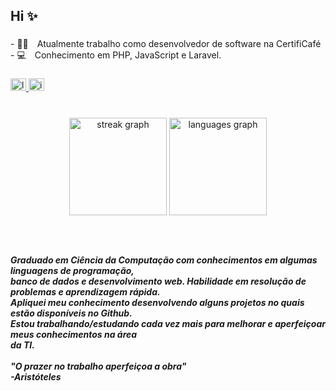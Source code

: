## Hi ✨
 
###

<p align="left">- 👨‍💻 Atualmente trabalho como desenvolvedor de software na CertifiCafé<br>- 💻 Conhecimento em PHP, JavaScript e Laravel.</p>

###

<div align="left">
  <a href="https://www.linkedin.com/in/jo%C3%A3o-julio-veriato-oliveira-bengno-9325711a7/" target="_blank">
    <img src="https://raw.githubusercontent.com/maurodesouza/profile-readme-generator/master/src/assets/icons/social/linkedin/default.svg" width="25" height="20" alt="linkedin logo"  />
  </a>
  <a href="https://www.instagram.com/joaojvob/" target="_blank">
    <img src="https://raw.githubusercontent.com/maurodesouza/profile-readme-generator/master/src/assets/icons/social/instagram/default.svg" width="25" height="20" alt="instagram logo"  />
  </a>
</div>

###

<br clear="both">

<div align="center">
  <img src="https://streak-stats.demolab.com?user=joaojvob&locale=pt-br&mode=daily&theme=gotham&hide_border=false&border_radius=13&date_format=M%20j%5B,%20Y%5D&order=3" height="156" alt="streak graph"  />
  <img src="https://github-readme-stats.vercel.app/api/top-langs?username=joaojvob&locale=en&hide_title=true&layout=compact&card_width=320&langs_count=12&theme=gotham&hide_border=false&order=2" height="156" alt="languages graph"  />
</div>

###

<br clear="both">

<h5 align="left">Graduado em Ciência da Computação com conhecimentos em algumas linguagens de programação,<br>banco de dados e desenvolvimento web. Habilidade em resolução de problemas e aprendizagem rápida.<br>Apliquei meu conhecimento desenvolvendo alguns projetos no quais estão disponíveis no Github.<br>Estou trabalhando/estudando cada vez mais para melhorar e aperfeiçoar meus conhecimentos na área<br>da TI.<br><br>"O prazer no trabalho aperfeiçoa a obra"<br>-Aristóteles</h5>

###
